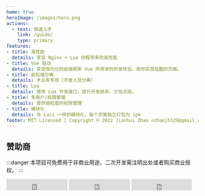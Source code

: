 ```yaml
---
home: true
heroImage: /images/hero.png
actions:
  - text: 快速上手
    link: /guide/
    type: primary
features:
- title: 高性能
  details: 享受 Nginx + Lua 协程带来的高性能
- title: Vue 驱动
  details: 享受现代化的前端框架 Vue 所带来的开发体验。助你实现炫酷的页面。
- title: 前后端分离
  details: 术业有专攻（开发人员分离）
- title: Lua
  details: 使用 Lua 开发接口，提升开发效率，少加点班。
- title: 多用户/权限管理
  details: 提供细粒度的权限管理
- title: 模块化
  details: 与 Luci 一样的模块化，每个页面独立打包为 ipk
footer: MIT Licensed | Copyright © 2022 Jianhui Zhao <zhaojh329@gmail.com>
---
```


## 赞助商

<Sponsors :sponsors="[
  {
    url: 'https://www.gl-inet.com',
    logo: 'https://www.gl-inet.com/logo.svg'
  },
  {
    url: 'https://www.iyunlink.com',
    logo: 'https://www.iyunlink.com/upload/202208/1661233625.png'
  },
  {
    url: 'https://forgotfun.org',
    title: '佐须之男'
  }
]"/>

:::danger
本项目可免费用于非商业用途，二次开发需注明出处或者购买商业授权。
:::

<iframe src="https://ghbtns.com/github-btn.html?user=zhaojh329&repo=oui&type=star&count=true&size=large" frameborder="0" scrolling="0" width="160px" height="30px"></iframe>
<iframe src="https://ghbtns.com/github-btn.html?user=zhaojh329&repo=oui&type=watch&count=true&size=large&v=2" frameborder="0" scrolling="0" width="160px" height="30px"></iframe>
<iframe src="https://ghbtns.com/github-btn.html?user=zhaojh329&repo=oui&type=fork&count=true&size=large" frameborder="0" scrolling="0" width="158px" height="30px"></iframe>
